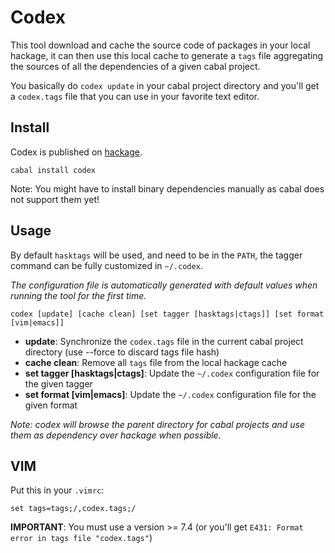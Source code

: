 # Codex

This tool download and cache the source code of packages in your local hackage,
it can then use this local cache to generate a `tags` file aggregating the sources of all the dependencies of a given cabal project.

You basically do `codex update` in your cabal project directory and you'll get a `codex.tags` file
that you can use in your favorite text editor.

## Install

Codex is published on [hackage](http://hackage.haskell.org/package/codex).

    cabal install codex

Note: You might have to install binary dependencies manually as cabal does not support them yet!

## Usage

By default `hasktags` will be used, and need to be in the `PATH`, the tagger command can be fully customized in `~/.codex`.

*The configuration file is automatically generated with default values when running the tool for the first time.*

    codex [update] [cache clean] [set tagger [hasktags|ctags]] [set format [vim|emacs]]

* **update**: Synchronize the `codex.tags` file in the current cabal project directory (use --force to discard tags file hash)
* **cache clean**: Remove all `tags` file from the local hackage cache
* **set tagger [hasktags|ctags]**: Update the `~/.codex` configuration file for the given tagger
* **set format [vim|emacs]**: Update the `~/.codex` configuration file for the given format

*Note: codex will browse the parent directory for cabal projects and use them as dependency over hackage when possible.*

## VIM

Put this in your `.vimrc`:

    set tags=tags;/,codex.tags;/
    
**IMPORTANT**: You must use a version >= 7.4 (or you'll get `E431: Format error in tags file "codex.tags"`)
